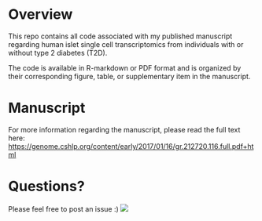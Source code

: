 # Overview
This repo contains all code associated with my published manuscript regarding human islet single cell transcriptomics from individuals with or without type 2 diabetes (T2D). 

The code is available in R-markdown or PDF format and is organized by their corresponding figure, table, or supplementary item in the manuscript.

# Manuscript
For more information regarding the manuscript, please read the full text here: https://genome.cshlp.org/content/early/2017/01/16/gr.212720.116.full.pdf+html

# Questions?
Please feel free to post an issue :) 
![](https://github.com/nlawlor/Genome_Research_2017/blob/master/Human_islet_transcriptomes.gif)
